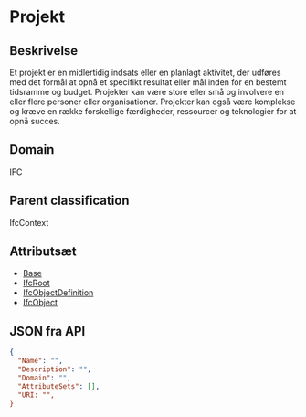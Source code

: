 # Projekt

## Beskrivelse

Et projekt er en midlertidig indsats eller en planlagt aktivitet, der udføres med det formål at opnå et specifikt resultat eller mål inden for en bestemt tidsramme og budget. Projekter kan være store eller små og involvere en eller flere personer eller organisationer. Projekter kan også være komplekse og kræve en række forskellige færdigheder, ressourcer og teknologier for at opnå succes.

## Domain

IFC

## Parent classification

IfcContext

## Attributsæt

- [Base](../../../GroupsOfAttributes/Base.md)
- [IfcRoot](../../../GroupsOfAttributes/IfcRoot.md)
- [IfcObjectDefinition](../../../GroupsOfAttributes/IfcObjectDefinition.md)
- [IfcObject](../../../GroupsOfAttributes/IfcObject.md)

## JSON fra API

```json
{
  "Name": "",
  "Description": "",
  "Domain": "",
  "AttributeSets": [],
  "URI: "",
}
```
